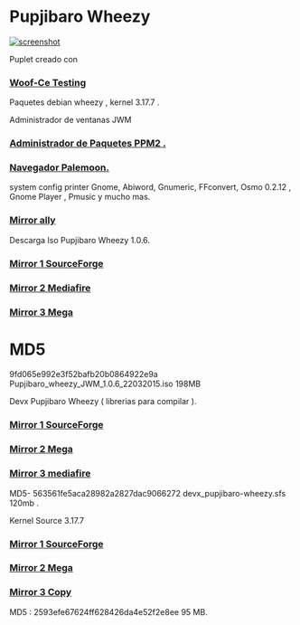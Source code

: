 Pupjibaro Wheezy
==================
[![screenshot](http://s25.postimg.org/tvyzfxszz/escritorio_2015_03_22.png)](http://s25.postimg.org/tvyzfxszz/escritorio_2015_03_22.png)


Puplet creado con 
### [Woof-Ce Testing](https://github.com/puppylinux-woof-CE/woof-CE/tree/testing)
Paquetes debian wheezy , kernel 3.17.7 .

Administrador de ventanas JWM
### [Administrador de Paquetes PPM2 .](http://www.murga-linux.com/puppy/viewtopic.php?t=97623)
### [Navegador Palemoon.](http://www.palemoon.org/)
system config printer Gnome, Abiword, Gnumeric, FFconvert, Osmo 0.2.12 , Gnome Player , Pmusic y mucho mas.

### [Mirror ally](http://archive.org/details/Puppy_Linux_Pubjibaro)

Descarga Iso Pupjibaro Wheezy 1.0.6.

### [Mirror 1 SourceForge](http://sourceforge.net/projects/pupjibarowheezy/files/Pupjibaro_wheezy_JWM_1.0.6_22032015.iso)
### [Mirror 2 Mediafire](http://www.mediafire.com/download/u5988v4v4xenr9a/Pupjibaro_wheezy_JWM_1.0.6_22032015.iso)
### [Mirror 3 Mega](http://goo.gl/vcdjpP)

# MD5
9fd065e992e3f52bafb20b0864922e9a Pupjibaro_wheezy_JWM_1.0.6_22032015.iso 198MB 





Devx Pupjibaro Wheezy ( librerias para compilar ).


### [Mirror 1 SourceForge](http://sourceforge.net/projects/pupjibarowheezy/files/repo/devx_Pupjibaro_Wheezy.sfs)
### [Mirror 2 Mega](http://goo.gl/AwocIO)
### [Mirror 3 mediafire](http://www.mediafire.com/download/26j4fiq1p84q61o/devx_Pupjibaro_Wheezy.sfs)

MD5- 563561fe5aca28982a2827dac9066272  devx_pupjibaro-wheezy.sfs 120mb
.




Kernel Source 3.17.7

### [Mirror 1 SourceForge](http://sourceforge.net/projects/pupjibarowheezy/files/repo/kernel_sources-3.17.7.sfs/download)
### [Mirror 2 Mega](https://mega.co.nz/#!Is0wSbCB!_GQw--YAdE0qRU1VE0ZBIhoB_jZFISU617dmIl2rs1Y)
### [Mirror 3 Copy](https://copy.com/cIlQZ2YuTZI96kxX)

MD5 : 2593efe67624ff628426da4e52f2e8ee 95 MB.